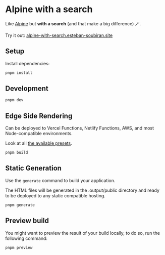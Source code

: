 # Alpine with a search

Like [Alpine](https://github.com/nuxt-themes/alpine) but **with a search** (and that make a big difference) 🪄.

Try it out: [alpine-with-search.esteban-soubiran.site](https://alpine-with-search.esteban-soubiran.site/)

## Setup

Install dependencies:

```bash
pnpm install
```

## Development

```bash
pnpm dev
```

## Edge Side Rendering

Can be deployed to Vercel Functions, Netlify Functions, AWS, and most Node-compatible environments.

Look at all [the available presets](https://nuxt.com/guide/deploy/presets).

```bash
pnpm build
```

## Static Generation

Use the `generate` command to build your application.

The HTML files will be generated in the .output/public directory and ready to be deployed to any static compatible hosting.

```bash
pnpm generate
```

## Preview build

You might want to preview the result of your build locally, to do so, run the following command:

```bash
pnpm preview
```
